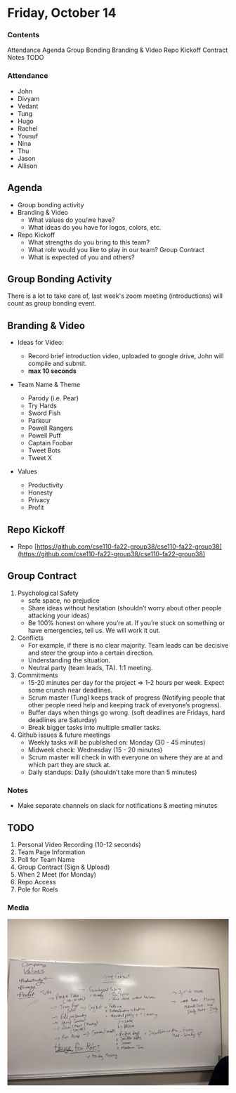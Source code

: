 # Friday, October 14
### Contents
Attendance
Agenda
Group Bonding
Branding & Video
Repo Kickoff
Contract
Notes
TODO

### Attendance
- John
- Divyam
- Vedant
- Tung
- Hugo
- Rachel
- Yousuf
- Nina
- Thu
- Jason
- Allison

## Agenda
- Group bonding activity
- Branding & Video
	- What values do you/we have?
	- What ideas do you have for logos, colors, etc.
- Repo Kickoff
	- What strengths do you bring to this team?
	- What role would you like to play in our team?
Group Contract
	- What is expected of you and others?

## Group Bonding Activity
There is a lot to take care of, last week's zoom meeting (introductions) will count as group bonding event.

## Branding & Video
- Ideas for Video:
	- Record brief introduction video, uploaded to google drive, John will compile and submit.
	- **max 10 seconds**


- Team Name & Theme
	- Parody (i.e. Pear)
	- Try Hards
	- Sword Fish
	- Parkour
	- Powell Rangers
	- Powell Puff
	- Captain Foobar
	- Tweet Bots
	- Tweet X

- Values
	- Productivity
	- Honesty
	- Privacy
	- Profit

## Repo Kickoff
- Repo [https://github.com/cse110-fa22-group38/cse110-fa22-group38](https://github.com/cse110-fa22-group38/cse110-fa22-group38)

## Group Contract
1. Psychological Safety
	- safe space, no prejudice
	- Share ideas without hesitation (shouldn’t worry about other people attacking your ideas)
	- Be 100% honest on where you’re at. If you’re stuck on something or have emergencies, tell us. We will work it out.
2. Conflicts
	- For example, if there is no clear majority. Team leads can be decisive and steer the group into a certain direction.
	- Understanding the situation. 
	- Neutral party (team leads, TA). 1:1 meeting.
3. Commitments
	- 15-20 minutes per day for the project => 1-2 hours per week. Expect some crunch near deadlines.
	- Scrum master (Tung) keeps track of progress (Notifying people that other people need help and keeping track of everyone’s progress).
	- Buffer days when things go wrong. (soft deadlines are Fridays, hard deadlines are Saturday)
	- Break bigger tasks into multiple smaller tasks.
4. Github issues & future meetings
	- Weekly tasks will be published on: Monday (30 - 45 minutes)
	- Midweek check: Wednesday (15 - 20 minutes)
	- Scrum master will check in with everyone on where they are at and which part they are stuck at.
	- Daily standups: Daily (shouldn’t take more than 5 minutes)
### Notes
- Make separate channels on slack for notifications & meeting minutes

## TODO
1. Personal Video Recording (10-12 seconds)
2. Team Page Information
3. Poll for Team Name
4. Group Contract (Sign & Upload)
5. When 2 Meet (for Monday)
6. Repo Access
7. Pole for Roels

### Media
![whiteboard with notes on group contract and team values](./images/101422-whiteboard.jpg)